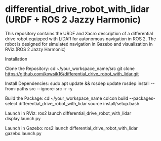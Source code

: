 # differential_drive_robot_with_lidar (URDF + ROS 2 Jazzy Harmonic)
This repository contains the URDF and Xacro description of a differential drive robot equipped with LiDAR for autonomous navigation in ROS 2. The robot is designed for simulated navigation in Gazebo and visualization in RViz.(ROS 2 Jazzy Harmonic)

Installation

Clone the Repository:
cd ~/your_workspace_name/src
git clone https://github.com/kowsik16/differential_drive_robot_with_lidar.git

Install Dependencies:
sudo apt update && rosdep update
rosdep install --from-paths src --ignore-src -r -y

Build the Package:
cd ~/your_workspace_name
colcon build --packages-select differential_drive_robot_with_lidar
source install/setup.bash

Launch in RViz:
ros2 launch differential_drive_robot_with_lidar display.launch.py

Launch in Gazebo:
ros2 launch differential_drive_robot_with_lidar gazebo.launch.py

